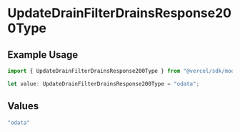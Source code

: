 # UpdateDrainFilterDrainsResponse200Type

## Example Usage

```typescript
import { UpdateDrainFilterDrainsResponse200Type } from "@vercel/sdk/models/updatedrainop.js";

let value: UpdateDrainFilterDrainsResponse200Type = "odata";
```

## Values

```typescript
"odata"
```